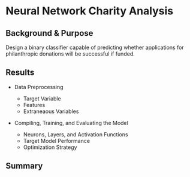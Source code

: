 # Neural Network Charity Analysis

## Background & Purpose

Design a binary classifier capable of predicting whether applications for philanthropic donations will be successful if funded.

## Results

- Data Preprocessing

  - Target Variable
  - Features
  - Extraneaous Variables

- Compiling, Training, and Evaluating the Model

  - Neurons, Layers, and Activation Functions
  - Target Model Performance
  - Optimization Strategy

## Summary
